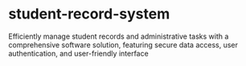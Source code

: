# student-record-system
Efficiently manage student records and administrative tasks with a comprehensive software solution, featuring secure data access, user authentication, and user-friendly interface
